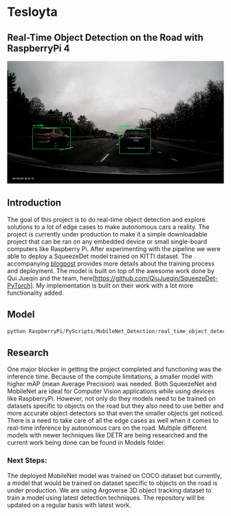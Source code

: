 # Tesloyta
## Real-Time Object Detection on the Road with RaspberryPi 4
![](alert.gif)

## Introduction

The goal of this project is to do real-time object detection and explore solutions to a lot of edge cases to make autonomous cars a reality. The project is currently under production to make it a simple downloadable project that can be ran on any embedded device or small single-board computers like Raspberry Pi. After experimenting with the pipeline we were able to deploy a SqueezeDet model trained on KITTI dataset. The accompanying [blogpost](https://hira63s.github.io/2020-06-20-SqueezeDet-For-Real-Time-Object-Detection-On-The-Road/) provides more details about the training process and deployment. The model is built on top of the awesome work done by Qui Jueqin and the team, here[https://github.com/QiuJueqin/SqueezeDet-PyTorch]. My implementation is built on their work with a lot more functionality added.

## Model


<!-- Github Markdown -->

<!-- Code Blocks -->
```python
python RaspberryPi/PyScripts/MobileNet_Detection/real_time_object_detection.py --output test.avi --prototxt MobileNetSSD_deploy.prototxt.txt --model MobileNetSSD_deploy.caffemodel
```

## Research
One major blocker in getting the project completed and functioning was the inference time. Because of the compute limitations, a smaller model with higher mAP (mean Average Precision) was needed. Both SqueezeNet and MobileNet are ideal for Computer Vision applications while using devices like RaspberryPi. However, not only do they models need to be trained on datasets specific to objects on the road but they also need to use better and more accurate object detectors so that even the smaller objects get noticed. There is a need to take care of all the edge cases as well when it comes to real-time inference by autonomous cars on the road. Multiple different models with newer techniques like DETR are being researched and the current work being done can be found in Models folder.

### Next Steps:
The deployed MobileNet model was trained on COCO dataset but currently, a model that would be trained on dataset specific to objects on the road is under production. We are using Argoverse 3D object tracking dataset to train a model using latest detection techniques. The repository will be updated on a regular basis with latest work.

